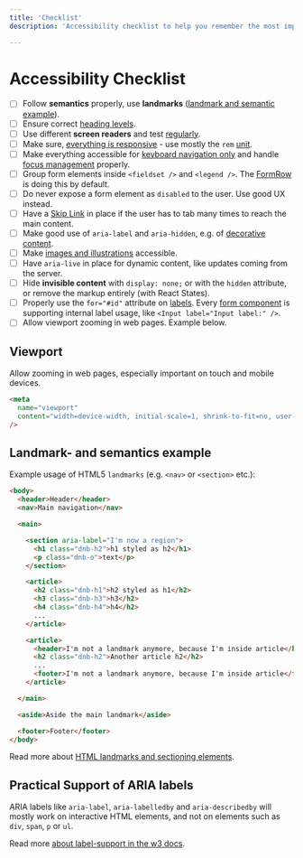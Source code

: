 ```yaml
---
title: 'Checklist'
description: 'Accessibility checklist to help you remember the most important tasks you have to follow during front end development.'

---
```


# Accessibility Checklist

- [ ] Follow **semantics** properly, use **landmarks** ([landmark and semantic example](/uilib/usage/accessibility/checklist#landmark--and-semantics-example)).
- [ ] Ensure correct [heading levels](/uilib/usage/best-practices/for-typography#headings-and-styling).
- [ ] Use different **screen readers** and test [regularly](/uilib/usage/accessibility/screenreader).
- [ ] Make sure, [everything is responsive](/uilib/usage/layout#web-applications) - use mostly the `rem` [unit](/uilib/usage/best-practices/for-styling#units).
- [ ] Make everything accessible for [keyboard navigation only](/uilib/usage/accessibility#keyboard-users) and handle [focus management](/uilib/usage/accessibility/focus#managing-the-focus-state) properly.
- [ ] Group form elements inside `<fieldset />` and `<legend />`. The [FormRow](/uilib/components/form-row) is doing this by default.
- [ ] Do never expose a form element as `disabled` to the user. Use good UX instead.
- [ ] Have a [Skip Link](/uilib/usage/accessibility/focus#skip-link) in place if the user has to tab many times to reach the main content.
- [ ] Make good use of `aria-label` and `aria-hidden`, e.g. of [decorative content](/uilib/usage/accessibility/icons#decorative-icons).
- [ ] Make [images and illustrations](/uilib/usage/accessibility/screenreader#images-and-illustrations) accessible.
- [ ] Have `aria-live` in place for dynamic content, like updates coming from the server.
- [ ] Hide **invisible content** with `display: none;` or with the `hidden` attribute, or remove the markup entirely (with React States).
- [ ] Properly use the `for="#id"` attribute on [labels](https://developer.mozilla.org/en-US/docs/Web/HTML/Element/label#Attributes). Every [form component](/uilib/components) is supporting internal label usage, like `<Input label="Input label:" />`.
- [ ] Allow viewport zooming in web pages. Example below.

## Viewport

Allow zooming in web pages, especially important on touch and mobile devices.

```html
<meta
  name="viewport"
  content="width=device-width, initial-scale=1, shrink-to-fit=no, user-scalable=yes"
/>
```

## Landmark- and semantics example

Example usage of HTML5 `landmarks` (e.g. `<nav>` or `<section>` etc.):

```html
<body>
  <header>Header</header>
  <nav>Main navigation</nav>

  <main>

    <section aria-label="I'm now a region">
      <h1 class="dnb-h2">h1 styled as h2</h1>
      <p class="dnb-o">text</p>
    </section>

    <article>
      <h2 class="dnb-h1">h2 styled as h1</h2>
      <h3 class="dnb-h3">h3</h2>
      <h4 class="dnb-h4">h4</h2>
      ...
    </article>

    <article>
      <header>I'm not a landmark anymore, because I'm inside article</header>
      <h2 class="dnb-h2">Another article h2</h2>
      ...
      <footer>I'm not a landmark anymore, because I'm inside article</footer>
    </article>

  </main>

  <aside>Aside the main landmark</aside>

  <footer>Footer</footer>
</body>
```

Read more about [HTML landmarks and sectioning elements](https://www.w3.org/TR/wai-aria-practices/examples/landmarks/HTML5.html).

## Practical Support of ARIA labels

ARIA labels like `aria-label`, `aria-labelledby` and `aria-describedby` will mostly work on interactive HTML elements, and not on elements such as `div`, `span`, `p` or `ul`.

Read more [about label-support in the w3 docs](https://www.w3.org/TR/using-aria/#label-support).

